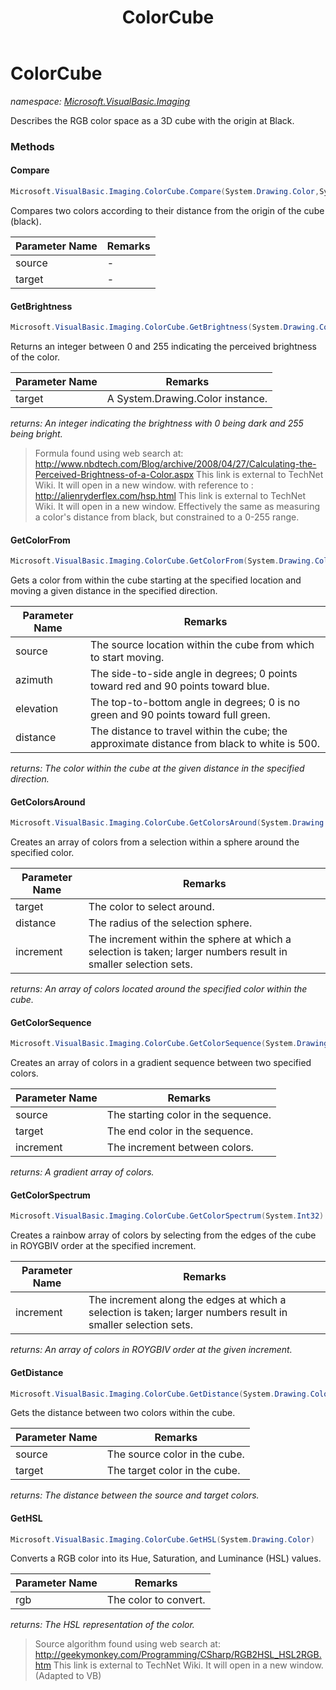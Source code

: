 ﻿---
title: ColorCube
---

# ColorCube
_namespace: [Microsoft.VisualBasic.Imaging](N-Microsoft.VisualBasic.Imaging.html)_

Describes the RGB color space as a 3D cube with the origin at Black.

### Methods

#### Compare
```csharp
Microsoft.VisualBasic.Imaging.ColorCube.Compare(System.Drawing.Color,System.Drawing.Color)
```
Compares two colors according to their distance from the origin of the cube (black).

|Parameter Name|Remarks|
|--------------|-------|
|source|-|
|target|-|


#### GetBrightness
```csharp
Microsoft.VisualBasic.Imaging.ColorCube.GetBrightness(System.Drawing.Color)
```
Returns an integer between 0 and 255 indicating the perceived brightness of the color.

|Parameter Name|Remarks|
|--------------|-------|
|target|A System.Drawing.Color instance.|

_returns: An integer indicating the brightness with 0 being dark and 255 being bright._
> 
>  Formula found using web search at:
>  http://www.nbdtech.com/Blog/archive/2008/04/27/Calculating-the-Perceived-Brightness-of-a-Color.aspx This link is external to TechNet Wiki. It will open in a new window.
>  with reference to : http://alienryderflex.com/hsp.html This link is external to TechNet Wiki. It will open in a new window.
>  Effectively the same as measuring a color's distance from black, but constrained to a 0-255 range.
>  

#### GetColorFrom
```csharp
Microsoft.VisualBasic.Imaging.ColorCube.GetColorFrom(System.Drawing.Color,System.Double,System.Double,System.Double,System.Boolean)
```
Gets a color from within the cube starting at the specified location and moving a given distance in the specified direction.

|Parameter Name|Remarks|
|--------------|-------|
|source|The source location within the cube from which to start moving.|
|azimuth|The side-to-side angle in degrees; 0 points toward red and 90 points toward blue.|
|elevation|The top-to-bottom angle in degrees; 0 is no green and 90 points toward full green.|
|distance|The distance to travel within the cube; the approximate distance from black to white is 500.|

_returns: The color within the cube at the given distance in the specified direction._

#### GetColorsAround
```csharp
Microsoft.VisualBasic.Imaging.ColorCube.GetColorsAround(System.Drawing.Color,System.Int32,System.Int32)
```
Creates an array of colors from a selection within a sphere around the specified color.

|Parameter Name|Remarks|
|--------------|-------|
|target|The color to select around.|
|distance|The radius of the selection sphere.|
|increment|The increment within the sphere at which a selection is taken; larger numbers result in smaller selection sets.|

_returns: An array of colors located around the specified color within the cube._

#### GetColorSequence
```csharp
Microsoft.VisualBasic.Imaging.ColorCube.GetColorSequence(System.Drawing.Color,System.Drawing.Color,System.Int32)
```
Creates an array of colors in a gradient sequence between two specified colors.

|Parameter Name|Remarks|
|--------------|-------|
|source|The starting color in the sequence.|
|target|The end color in the sequence.|
|increment|The increment between colors.|

_returns: A gradient array of colors._

#### GetColorSpectrum
```csharp
Microsoft.VisualBasic.Imaging.ColorCube.GetColorSpectrum(System.Int32)
```
Creates a rainbow array of colors by selecting from the edges of the cube in ROYGBIV order at the specified increment.

|Parameter Name|Remarks|
|--------------|-------|
|increment|The increment along the edges at which a selection is taken; larger numbers result in smaller selection sets.|

_returns: An array of colors in ROYGBIV order at the given increment._

#### GetDistance
```csharp
Microsoft.VisualBasic.Imaging.ColorCube.GetDistance(System.Drawing.Color,System.Drawing.Color)
```
Gets the distance between two colors within the cube.

|Parameter Name|Remarks|
|--------------|-------|
|source|The source color in the cube.|
|target|The target color in the cube.|

_returns: The distance between the source and target colors._

#### GetHSL
```csharp
Microsoft.VisualBasic.Imaging.ColorCube.GetHSL(System.Drawing.Color)
```
Converts a RGB color into its Hue, Saturation, and Luminance (HSL) values.

|Parameter Name|Remarks|
|--------------|-------|
|rgb|The color to convert.|

_returns: The HSL representation of the color._
> 
>  Source algorithm found using web search at:
>  http://geekymonkey.com/Programming/CSharp/RGB2HSL_HSL2RGB.htm This link is external to TechNet Wiki. It will open in a new window.
>  (Adapted to VB)
>  




